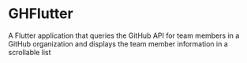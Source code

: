 # GHFlutter
A Flutter application that queries the GitHub API for team members in a GitHub organization and displays the team member information in a scrollable list
